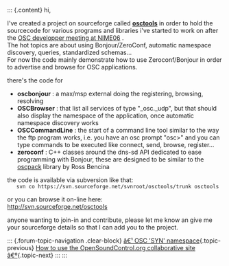 ::: {.content}
hi,

I\'ve created a project on sourceforge called
[**osctools**](http://osctools.sourceforge.net/) in order to hold the
sourcecode for various programs and libraries i\'ve started to work on
after the [OSC developper meeting at
NIME06](http://www.opensoundcontrol.org/group_book/developers/nime06meeting)
.\
The hot topics are about using Bonjour/ZeroConf, automatic namespace
discovery, queries, standardized schemas\...\
For now the code mainly demonstrate how to use Zeroconf/Bonjour in order
to advertise and browse for OSC applications.

there\'s the code for

-   **oscbonjour** : a max/msp external doing the registering, browsing,
    resolving
-   **OSCBrowser** : that list all services of type \"\_osc.\_udp\", but
    that should also display the namespace of the application, once
    automatic namespace discovery works
-   **OSCCommandLine** : the start of a command line tool similar to the
    way the ftp program works, i.e. you have an osc prompt \"osc\>\" and
    you can type commands to be executed like connect, send, browse,
    register\...
-   **zeroconf** : C++ classes around the dns-sd API dedicated to ease
    programming with Bonjour, these are designed to be similar to the
    [oscpack](http://www.audiomulch.com/~rossb/code/oscpack/) library by
    Ross Bencina

the code is available via subversion like that:\
`    svn co https://svn.sourceforge.net/svnroot/osctools/trunk osctools   `

or you can browse it on-line here:\
<http://svn.sourceforge.net/osctools>

anyone wanting to join-in and contribute, please let me know an give me
your sourceforge details so that I can add you to the project.

::: {.forum-topic-navigation .clear-block}
[â€¹ OSC \'SYN\'
namespace](topic/148 "Go to previous forum topic"){.topic-previous} [How
to use the OpenSoundControl.org collaborative site
â€º](topic/108 "Go to next forum topic"){.topic-next}
:::
:::
